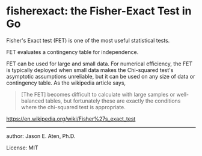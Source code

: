 fisherexact: the Fisher-Exact Test in Go
===========

Fisher's Exact test (FET) is one of the most useful
statistical tests. 

FET evaluates a contingency table for independence.

FET can be used for large and small data. 
For numerical efficiency, the FET is typically 
deployed when small data makes the Chi-squared test's 
asymptotic assumptions unreliable, but it
can be used on any size of data or contingency
table. As the wikipedia article says,

> [The FET] becomes difficult to calculate with 
> large samples or well-balanced tables, but 
> fortunately these are exactly the conditions 
> where the chi-squared test is appropriate.

https://en.wikipedia.org/wiki/Fisher%27s_exact_test

----
author: Jason E. Aten, Ph.D.

License: MIT
